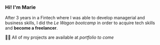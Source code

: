 ### Hi! I'm Marie

After 3 years in a Fintech where I was able to develop managerial and business skills, I did the *Le Wagon bootcamp* in order to acquire tech skills and **become a freelancer**.

👨‍💻 All of my projects are available at *portfolio to come*


<!--
**marieszz/marieszz** is a ✨ _special_ ✨ repository because its `README.md` (this file) appears on your GitHub profile.

Here are some ideas to get you started:

- 🔭 I’m currently working on ...
- 🌱 I’m currently learning ...
- 👯 I’m looking to collaborate on ...
- 🤔 I’m looking for help with ...
- 💬 Ask me about ...
- 📫 How to reach me: ...
- 😄 Pronouns: ...
- ⚡ Fun fact: ...
-->
